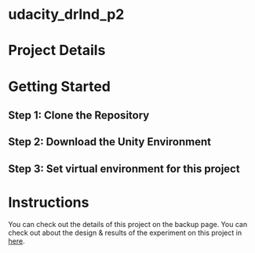# udacity_drlnd_p2

# Project Details


# Getting Started

## Step 1: Clone the Repository

## Step 2: Download the Unity Environment

## Step 3: Set virtual environment for this project

# Instructions

You can check out the details of this project on the backup page.
You can check out about the design & results of the experiment on this project in [here]().
